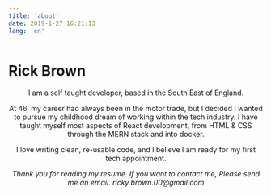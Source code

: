 ```yaml
---
title: 'about'
date: 2019-1-27 16:21:13
lang: 'en'
---
```


# Rick Brown

<div align="center">

I am a self taught developer, based in the South East of England.

At 46, my career had always been in the motor trade, but I decided I wanted to pursue my childhood dream of working within the tech industry. I have taught myself most aspects of React development, from HTML & CSS through the MERN stack and into docker.

I love writing clean, re-usable code, and I believe I am ready for my first tech appointment.

_Thank you for reading my resume. If you want to contact me,_
_Please send me an email._
_ricky.brown.00@gmail.com_

</div>
